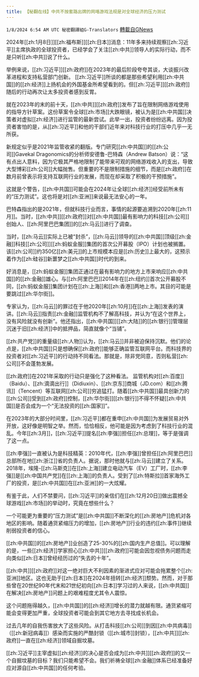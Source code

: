 ```yaml
---
title: 【秘翻在线】中共不按套路出牌的网咯游戏法规是对全球经济的压力测试
---
```

`1/8/2024 6:54 AM UTC 秘密翻譯組G-Translators` [轉載自GNews](https://gnews.org/articles/2195791)

2024年[[zh:1月8日]][[zh:福布斯]][[zh:日本]]消息：11年多来持续观察[[zh:习近平]]主席执政的全球投资者，已经学会了关注[[zh:中共]]领导人的实际行动，而不是只听[[zh:中共]]说了什么。

举例来说，[[zh:习近平]][[zh:政府]]在2023年的最后阶段夸夸其谈，大谈振兴改革进程和支持私营部门创新。 [[zh:习近平]]所谈的都是那些希望利用[[zh:中共国]]的[[zh:经济]]上扬机会的外国基金所希望看到的。但[[zh:习近平]][[zh:政府]]随后的行动再次让太多投资者感到反胃。

就在2023年的末的前十天，[[zh:中共]][[zh:政府]]发布了旨在限制网络游戏使用的指导方针草案。这份草案令全球[[zh:市场]]大跌眼镜，被认为是[[zh:中共国]]决策者对虚拟[[zh:经济]]进行监管的最新尝试。此举一出，投资者纷纷远离。因为投资者害怕的是，从[[zh:习近平]]和他的干部们近年来对科技行业的打压中几乎一无所获。

新规定似乎是2021年监管收紧的翻版。专门研究[[zh:中共国]]的[[zh:公司]]Gavekal Dragonomics的分析师安德鲁\-巴特森（Andrew Batson）说：“这有点出人意料，因为它极其严格地限制了能带来可观的网络游戏收入的支出，导致大型博彩[[zh:公司]]大幅抛售。但重要的不是限制措施的细节，而是[[zh:政府]]在数月前曾表示将支持互联网行业的发展，而现在却采取了积极的干预措施”。

这就是个警告，[[zh:中共国]]可能会在2024年让全球[[zh:经济]]经受前所未有的“压力测试”。这也将是对[[zh:亚洲]]来说最无法安心的一年。

巴特森指出的是2021年，但就科技行业而言，事情的起源要追溯到2020年[[zh:11月]]。当时，[[zh:中共]][[zh:政府]]对[[zh:中共国]]最有影响力的科技[[zh:公司]]创始人、[[zh:阿里巴巴集团]]的[[zh:马云]]进行了调查。

当时，[[zh:马云]]实际上已被“封杀”，[[zh:马云]]领导的[[zh:中共国]]顶级[[zh:金融]]科技[[zh:公司]][[zh:蚂蚁金服]]集团的首次公开募股（IPO）计划也被搁置。该[[zh:公司]]约350亿[[zh:美元]]的上市规模本应是[[zh:历史]]上最大的，这预示着作为[[zh:硅谷]]新噩梦之[[zh:中共国]]时代的到来。

好消息是，[[zh:蚂蚁金服]]集团正通过在最有影响力的地方上市来响应[[zh:中共国]]的[[zh:金融]]雄心。与[[zh:阿里巴巴]]2014年在[[zh:纽约]]首次公开募股不同，[[zh:蚂蚁金服]]集团计划在[[zh:上海]]和[[zh:香港]]两地上市。其目的可能是要跳过[[zh:华尔街]]。

专家认为，[[zh:马云]]的罪过在于他2020年[[zh:10月]]在[[zh:上海]]发表的演讲。[[zh:马云]]指责[[zh:金融]]监管机构不了解高科技，并认为“在这个世界上，没有风险就没有创新”。他还指出，[[zh:中共国]][[zh:大陆]]的[[zh:银行]]管理层沉迷于旧[[zh:经济]]中的抵押品，简直就像个“当铺”。

[[zh:共产党]]的重量级[[zh:人物]]认为，[[zh:马云]]并非被迫保持沉默。他们的论点是，[[zh:中共国]]只是想确保[[zh:政府]]能够正确监管互联网平台。而科技界的投资者对[[zh:习近平]]的行动持不同看法。那就是，除非党同意，否则私营[[zh:公司]]不会蓬勃发展。

[[zh:政府]]在2021年采取的行动只是强化了这种看法。 监管机构对[[zh:百度]]（Baidu）、[[zh:滴滴出行]]（Didiuxin）、[[zh:京东]]商城（JD.com）和[[zh:腾讯]]（Tencent）等互联网[[zh:公司]]穷追猛打。随着[[zh:中共国]]最具创新力的[[zh:公司]]受到[[zh:政府]]控制，[[zh:华尔街]][[zh:银行]]不得不怀疑[[zh:中共国]]是否会成为一个“无法投资的[[zh:国家]]”。

在2023年的大部分时间里，[[zh:习近平]]都在重申[[zh:中共国]]为发展贸易对外开放，这好像是明智之举。然而，恰恰相反，他可能是因为考虑到了科技行业的混乱。今年[[zh:3月]]，[[zh:习近平]]提名[[zh:李强]]担任[[zh:总理]]，等于是强调了这一点。

[[zh:李强]]一直被认为是科技精英：2010年代，[[zh:李强]]曾担任[[zh:阿里巴巴]]总部所在地[[zh:浙江]]省的负责人。据说，那时他就与[[zh:马云]]建立了关系。2018年，埃隆\-[[zh:马斯克]]在[[zh:上海]]建立电动汽车（EV）工厂时，[[zh:李强]]是[[zh:中国共产党]]在[[zh:上海]]的负责人。受到了[[zh:特斯拉]]首家海外工厂的投资，是[[zh:中共国]]在[[zh:亚洲]]的一大炫耀。

有鉴于此，人们不禁要问，[[zh:习近平]]的亲信们在[[zh:12月20日]]做出震撼全球游戏[[zh:市场]]的举动时，究竟在想些什么？

一个可能更为重要的“压力测试”是[[zh:中共国]]不断深化的[[zh:房地产]]危机对各地区的影响。随着通货紧缩压力的增加，[[zh:房地产]]行业的违约[[zh:事件]]继续削弱投资者的信心。

[[zh:中共国]]的[[zh:房地产]]业创造了25-30%的[[zh:国内生产总值]]。可以理解的是，一些[[zh:经济]]学家担心[[zh:中共]][[zh:政府]]可能会因忽视债务问题而走向类似[[zh:日本]]曾经经历过的“失去的十年”。

[[zh:中共]][[zh:政府]]对这一绝对巨大不利因素的渐进式应对可能会拖累整个[[zh:亚洲]]地区。这也无助于[[zh:日本]]在2024年扭转[[zh:经济]]颓势。然而，对于那些曾在20世纪90年代末和21世纪初向[[zh:日本]]学习过的人来说，[[zh:中共国]]在解决[[zh:房地产]]问题上的艰难程度尤其令人震惊。

这个问题拖得越久，[[zh:中共国]]的[[zh:经济]]增长的潜力就越有限。通货紧缩可能会变得更加严重，全球投资者可能会到其它地方去寻找成长机会。

过去几年的自我伤害放大了这些风险。从打击科技[[zh:公司]]到因[[zh:中共病毒]]（[[zh:新冠病毒]]）感染而实施的严酷封锁（[[zh:城市]]封锁），[[zh:中共]][[zh:政府]]一直在[[zh:经济]]领域自掘坟墓。

[[zh:习近平]]主宰虚拟[[zh:经济]]的决心是否会成为[[zh:中共]][[zh:政府]]的又一个自掘坟墓的目标？我们只能希望不会。我们祈祷全球[[zh:金融]]体系已经准备好应对源自[[zh:中共国]]的任何考验。
